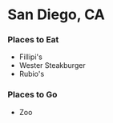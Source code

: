 # San Diego, CA

### Places to Eat
- Fillipi's
- Wester Steakburger
- Rubio's
### Places to Go
- Zoo
